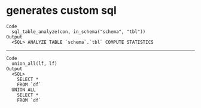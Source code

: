 # generates custom sql

    Code
      sql_table_analyze(con, in_schema("schema", "tbl"))
    Output
      <SQL> ANALYZE TABLE `schema`.`tbl` COMPUTE STATISTICS

---

    Code
      union_all(lf, lf)
    Output
      <SQL>
        SELECT *
        FROM `df`
      UNION ALL
        SELECT *
        FROM `df`

